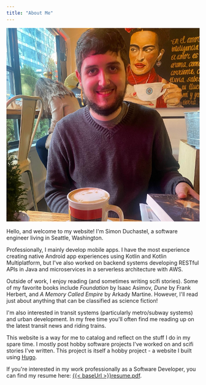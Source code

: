 ```yaml
---
title: "About Me"
---
```


![Simon Duchastel](simon-duchastel.jpg#center "Profile Picture of Simon")

Hello, and welcome to my website! I'm Simon Duchastel, a software engineer living in Seattle, Washington.

Professionally, I mainly develop mobile apps. I have the most experience creating native Android app experiences using Kotlin and Kotlin Multiplatform, but I've also worked on backend systems developing RESTful APIs in Java and microservices in a serverless architecture with AWS.

Outside of work, I enjoy reading (and sometimes writing scifi stories). Some of my favorite books include _Foundation_ by Isaac Asimov, _Dune_ by Frank Herbert, and _A Memory Called Empire_ by Arkady Martine. However, I'll read just about anything that can be classified as science fiction!

I'm also interested in transit systems (particularly metro/subway systems) and urban development. In my free time you'll often find me reading up on the latest transit news and riding trains.

This website is a way for me to catalog and reflect on the stuff I do in my spare time. I mostly post hobby software projects I've worked on and scifi stories I've written. This project is itself a hobby project - a website I built using [Hugo](https://gohugo.io).

If you're interested in my work professionally as a Software Developer, you can find my resume here: [{{< baseUrl >}}resume.pdf](../resume.pdf).